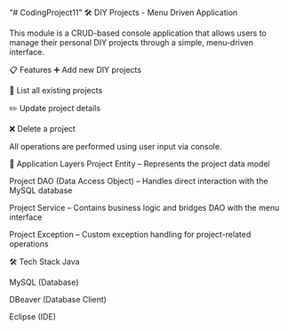 "# CodingProject11" 
🛠️ DIY Projects - Menu Driven Application

This module is a CRUD-based console application that allows users to manage their personal DIY projects through a simple, menu-driven interface.

📋 Features
➕ Add new DIY projects

📄 List all existing projects

✏️ Update project details

❌ Delete a project

All operations are performed using user input via console.

🧱 Application Layers
Project Entity – Represents the project data model

Project DAO (Data Access Object) – Handles direct interaction with the MySQL database

Project Service – Contains business logic and bridges DAO with the menu interface

Project Exception – Custom exception handling for project-related operations

🛠️ Tech Stack
Java

MySQL (Database)

DBeaver (Database Client)

Eclipse (IDE)

